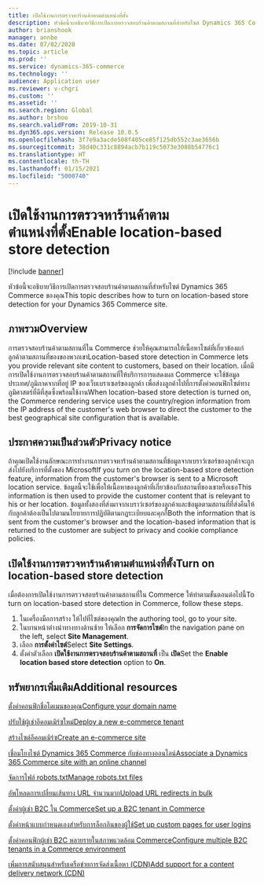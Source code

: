 ```yaml
---
title: เปิดใช้งานการตรวจหาร้านค้าตามตำแหน่งที่ตั้ง
description: หัวข้อนี้จะอธิบายวิธีการเปิดการตรวจสอบร้านค้าตามสถานที่สำหรับไซต์ Dynamics 365 Commerce ของคุณ
author: brianshook
manager: annbe
ms.date: 07/02/2020
ms.topic: article
ms.prod: ''
ms.service: dynamics-365-commerce
ms.technology: ''
audience: Application user
ms.reviewer: v-chgri
ms.custom: ''
ms.assetid: ''
ms.search.region: Global
ms.author: brshoo
ms.search.validFrom: 2019-10-31
ms.dyn365.ops.version: Release 10.0.5
ms.openlocfilehash: 3f7e9a3acde508f405ce85f125db552c3ae3656b
ms.sourcegitcommit: 38d40c331c8894acb7b119c5073e3088b54776c1
ms.translationtype: HT
ms.contentlocale: th-TH
ms.lasthandoff: 01/15/2021
ms.locfileid: "5000740"
---
```

# <a name="enable-location-based-store-detection"></a><span data-ttu-id="179b2-103">เปิดใช้งานการตรวจหาร้านค้าตามตำแหน่งที่ตั้ง</span><span class="sxs-lookup"><span data-stu-id="179b2-103">Enable location-based store detection</span></span>


[!include [banner](includes/banner.md)]

<span data-ttu-id="179b2-104">หัวข้อนี้จะอธิบายวิธีการเปิดการตรวจสอบร้านค้าตามสถานที่สำหรับไซต์ Dynamics 365 Commerce ของคุณ</span><span class="sxs-lookup"><span data-stu-id="179b2-104">This topic describes how to turn on location-based store detection for your Dynamics 365 Commerce site.</span></span>

## <a name="overview"></a><span data-ttu-id="179b2-105">ภาพรวม</span><span class="sxs-lookup"><span data-stu-id="179b2-105">Overview</span></span>

<span data-ttu-id="179b2-106">การตรวจสอบร้านค้าตามสถานที่ใน Commerce ช่วยให้คุณสามารถให้เนื้อหาไซต์ที่เกี่ยวข้องแก่ลูกค้าตามสถานที่ของของพวกเขา</span><span class="sxs-lookup"><span data-stu-id="179b2-106">Location-based store detection in Commerce lets you provide relevant site content to customers, based on their location.</span></span> <span data-ttu-id="179b2-107">เมื่อมีการเปิดใช้งานการตรวจสอบร้านค้าตามสถานที่ให้บริการการแสดงผล Commerce จะใช้ข้อมูลประเทศ/ภูมิภาคจากที่อยู่ IP ของเว็บเบราเซอร์ของลูกค้า เพื่อส่งงลูกค้าไปที่การตั้งค่าคอนฟิกไซต์ทางภูมิศาสตร์ที่ดีที่สุดซึ่งพร้อมใช้งาน</span><span class="sxs-lookup"><span data-stu-id="179b2-107">When location-based store detection is turned on, the Commerce rendering service uses the country/region information from the IP address of the customer's web browser to direct the customer to the best geographical site configuration that is available.</span></span>

## <a name="privacy-notice"></a><span data-ttu-id="179b2-108">ประกาศความเป็นส่วนตัว</span><span class="sxs-lookup"><span data-stu-id="179b2-108">Privacy notice</span></span>

<span data-ttu-id="179b2-109">ถ้าคุณเปิดใช้งานลักษณะการทำงานการตรวจหาร้านค้าตามสถานที่ข้อมูลจากเบราว์เซอร์ของลูกค้าจะถูกส่งไปยังบริการที่ตั้งของ Microsoft</span><span class="sxs-lookup"><span data-stu-id="179b2-109">If you turn on the location-based store detection feature, information from the customer's browser is sent to a Microsoft location service.</span></span> <span data-ttu-id="179b2-110">ข้อมูลนี้จะใช้เพื่อให้เนื้อหาของลูกค้าที่เกี่ยวข้องกับสถานที่ของเขาหรือเธอ</span><span class="sxs-lookup"><span data-stu-id="179b2-110">This information is then used to provide the customer content that is relevant to his or her location.</span></span> <span data-ttu-id="179b2-111">ข้อมูลทั้งสองที่ส่งมาจากเบราว์เซอร์ของลูกค้าและข้อมูลตามสถานที่ที่ส่งคืนให้กับลูกค้าต้องเป็นไปตามนโยบายการปฏิบัติตามกฎระเบียบและคุกกี้</span><span class="sxs-lookup"><span data-stu-id="179b2-111">Both the information that is sent from the customer's browser and the location-based information that is returned to the customer are subject to privacy and cookie compliance policies.</span></span>

## <a name="turn-on-location-based-store-detection"></a><span data-ttu-id="179b2-112">เปิดใช้งานการตรวจหาร้านค้าตามตำแหน่งที่ตั้ง</span><span class="sxs-lookup"><span data-stu-id="179b2-112">Turn on location-based store detection</span></span>

<span data-ttu-id="179b2-113">เมื่อต้องการเปิดใช้งานการตรวจสอบร้านค้าตามสถานที่ใน Commerce ให้ทำตามขั้นตอนต่อไปนี้</span><span class="sxs-lookup"><span data-stu-id="179b2-113">To turn on location-based store detection in Commerce, follow these steps.</span></span>

1. <span data-ttu-id="179b2-114">ในเครื่องมือการสร้าง ให้ไปที่ไซต์ของคุณ</span><span class="sxs-lookup"><span data-stu-id="179b2-114">In the authoring tool, go to your site.</span></span>
1. <span data-ttu-id="179b2-115">ในบานหน้าต่างนำทางทางด้านซ้าย ให้เลือก **การจัดการไซต์**</span><span class="sxs-lookup"><span data-stu-id="179b2-115">In the navigation pane on the left, select **Site Management**.</span></span>
1. <span data-ttu-id="179b2-116">เลือก **การตั้งค่าไซต์**</span><span class="sxs-lookup"><span data-stu-id="179b2-116">Select **Site Settings**.</span></span>
1. <span data-ttu-id="179b2-117">ตั้งค่าตัวเลือก **เปิดใช้งานการตรวจสอบร้านค้าตามสถานที่** เป็น **เปิด**</span><span class="sxs-lookup"><span data-stu-id="179b2-117">Set the **Enable location based store detection** option to **On**.</span></span>

## <a name="additional-resources"></a><span data-ttu-id="179b2-118">ทรัพยากรเพิ่มเติม</span><span class="sxs-lookup"><span data-stu-id="179b2-118">Additional resources</span></span>

[<span data-ttu-id="179b2-119">ตั้งค่าคอนฟิกชื่อโดเมนของคุณ</span><span class="sxs-lookup"><span data-stu-id="179b2-119">Configure your domain name</span></span>](configure-your-domain-name.md)

[<span data-ttu-id="179b2-120">ปรับใช้ผู้เช่าอีคอมเมิร์ซใหม่</span><span class="sxs-lookup"><span data-stu-id="179b2-120">Deploy a new e-commerce tenant</span></span>](deploy-ecommerce-site.md)

[<span data-ttu-id="179b2-121">สร้างไซต์อีคอมเมิร์ซ</span><span class="sxs-lookup"><span data-stu-id="179b2-121">Create an e-commerce site</span></span>](create-ecommerce-site.md)

[<span data-ttu-id="179b2-122">เชื่อมโยงไซต์ Dynamics 365 Commerce กับช่องทางออนไลน์</span><span class="sxs-lookup"><span data-stu-id="179b2-122">Associate a Dynamics 365 Commerce site with an online channel</span></span>](associate-site-online-store.md)

[<span data-ttu-id="179b2-123">จัดการไฟล์ robots.txt</span><span class="sxs-lookup"><span data-stu-id="179b2-123">Manage robots.txt files</span></span>](manage-robots-txt-files.md)

[<span data-ttu-id="179b2-124">อัพโหลดการเปลี่ยนเส้นทาง URL จำนวนมาก</span><span class="sxs-lookup"><span data-stu-id="179b2-124">Upload URL redirects in bulk</span></span>](upload-bulk-redirects.md)

[<span data-ttu-id="179b2-125">ตั้งค่าผู้เช่า B2C ใน Commerce</span><span class="sxs-lookup"><span data-stu-id="179b2-125">Set up a B2C tenant in Commerce</span></span>](set-up-B2C-tenant.md)

[<span data-ttu-id="179b2-126">ตั้งค่าหน้าแบบกำหนดเองสำหรับการล็อกอินของผู้ใช้</span><span class="sxs-lookup"><span data-stu-id="179b2-126">Set up custom pages for user logins</span></span>](custom-pages-user-logins.md)

[<span data-ttu-id="179b2-127">ตั้งค่าคอนฟิกผู้เช่า B2C หลายรายในสภาพแวดล้อม Commerce</span><span class="sxs-lookup"><span data-stu-id="179b2-127">Configure multiple B2C tenants in a Commerce environment</span></span>](configure-multi-B2C-tenants.md)

[<span data-ttu-id="179b2-128">เพิ่มการสนับสนุนสำหรับเครือข่ายการจัดส่งเนื้อหา (CDN)</span><span class="sxs-lookup"><span data-stu-id="179b2-128">Add support for a content delivery network (CDN)</span></span>](add-cdn-support.md)
